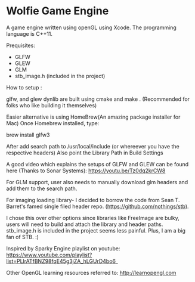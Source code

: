 # Wolfie Game Engine
A game engine written using openGL using Xcode.
The programming language is C++11.

Prequisites:
- GLFW 
- GLEW
- GLM
- stb_image.h (included in the project)

How to setup :

glfw, and glew dynlib are built using cmake and make .
(Recommended for folks who like building it themselves)

Easier alternative is using HomeBrew(An amazing package installer for Mac)
Once Homebrew installed, type:

brew install glfw3

After add search path to /usr/local/include (or whereever you have the respective headers)
Also point the Library Path in Build Settings

A good video which explains the setups of GLFW and GLEW can be found here (Thanks to Sonar Systems):
https://youtu.be/Tz0dq2krCW8


For GLM support, user also needs to manually download glm headers and add them to the search path.

For imaging loading library- I decided to borrow the code from Sean T. Barret's famed single filed header repo.
(https://github.com/nothings/stb). 

I chose this over other options since libraries like FreeImage are bulky, users will need
to build and attach the library and header paths. stb_image.h is included in the project seems less painful. 
Plus, I am a big fan of STB. :)

Inspired by Sparky Engine playlist on youtube: 
https://www.youtube.com/playlist?list=PLlrATfBNZ98fqE45g3jZA_hLGUrD4bo6_

Other OpenGL learning resources referred to:
http://learnopengl.com

